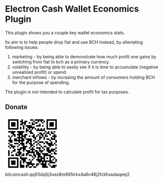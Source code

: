 # Electron Cash Wallet Economics Plugin

This plugin shows you a couple key wallet economics stats.


Its aim is to help people drop fiat and use BCH instead, by alleviating following issues:

1. marketing - by being able to demonstrate how much profit one gains by switching from fiat to bch as a primary currency.
2. volatility - by being able to easily see if it is time to accumulate (negative unrealized profit) or spend.
3. merchant inflows - by incrasing the amount of consumers holding BCH for the purpose of spending.  



The plugin is not intended to calculate profit for tax purposes.


## Donate

![donate](/donate.png)
bitcoincash:qq93dq0j3uez8m995lrkx4a6n48j2fckfuwdaqeej2
